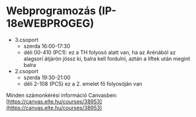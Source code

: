 # Webprogramozás (IP-18eWEBPROGEG)

- 3.csoport
    - szerda 16:00-17:30
    - déli 00-410 (PC1): ez a TH folyosó alatt van, ha az Arénából az alagsori átjárón jössz ki, balra kell fordulni, aztán a liftek után megint balra
- 2.csoport
    - szerda 19:30-21:00
    - déli 2-108 (PC5) ez a 2. emelet fő folyosóján van

Minden számonkérési információ Canvasben: [https://canvas.elte.hu/courses/38953](https://canvas.elte.hu/courses/38953)
